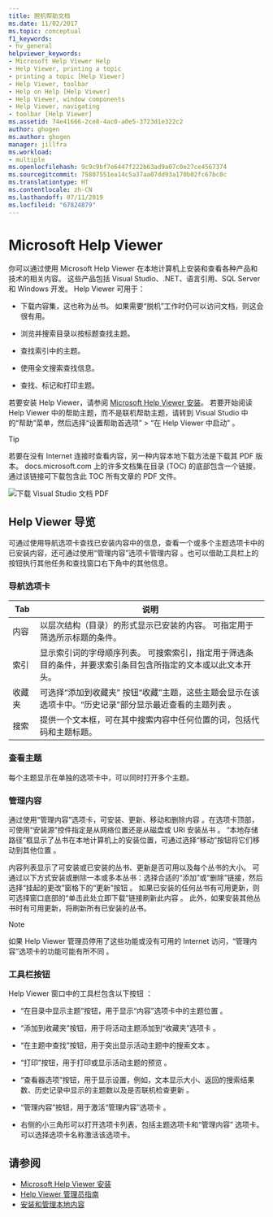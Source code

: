 ```yaml
---
title: 脱机帮助文档
ms.date: 11/02/2017
ms.topic: conceptual
f1_keywords:
- hv_general
helpviewer_keywords:
- Microsoft Help Viewer Help
- Help Viewer, printing a topic
- printing a topic [Help Viewer]
- Help Viewer, toolbar
- Help on Help [Help Viewer]
- Help Viewer, window components
- Help Viewer, navigating
- toolbar [Help Viewer]
ms.assetid: 74e41666-2ce8-4ac0-a0e5-3723d1e322c2
author: ghogen
ms.author: ghogen
manager: jillfra
ms.workload:
- multiple
ms.openlocfilehash: 9c9c9bf7e6447f222b63ad9a07c0e27ce4567374
ms.sourcegitcommit: 75807551ea14c5a37aa07dd93a170b02fc67bc8c
ms.translationtype: HT
ms.contentlocale: zh-CN
ms.lasthandoff: 07/11/2019
ms.locfileid: "67824879"
---
```

# <a name="microsoft-help-viewer"></a>Microsoft Help Viewer

你可以通过使用 Microsoft Help Viewer 在本地计算机上安装和查看各种产品和技术的相关内容。 这些产品包括 Visual Studio、.NET、语言引用、SQL Server 和 Windows 开发。 Help Viewer 可用于：

- 下载内容集，这也称为丛书。 如果需要“脱机”工作时仍可以访问文档，则这会很有用。

- 浏览并搜索目录以按标题查找主题。

- 查找索引中的主题。

- 使用全文搜索查找信息。

- 查找、标记和打印主题。

若要安装 Help Viewer，请参阅 [Microsoft Help Viewer 安装](../help-viewer/installation.md)。 若要开始阅读 Help Viewer 中的帮助主题，而不是联机帮助主题，请转到 Visual Studio 中的“帮助”菜单，然后选择“设置帮助首选项” > “在 Help Viewer 中启动”    。

> [!TIP]
> 若要在没有 Internet 连接时查看内容，另一种内容本地下载方法是下载其 PDF 版本。 docs.microsoft.com 上的许多文档集在目录 (TOC) 的底部包含一个链接，通过该链接可下载包含此 TOC 所有文章的 PDF 文件。
>
> ![下载 Visual Studio 文档 PDF](media/overview/download-pdf.png)

## <a name="help-viewer-tour"></a>Help Viewer 导览

可通过使用导航选项卡查找已安装内容中的信息，查看一个或多个主题选项卡中的已安装内容，还可通过使用“管理内容”选项卡管理内容  。也可以借助工具栏上的按钮执行其他任务和查找窗口右下角中的其他信息。

### <a name="navigation-tabs"></a>导航选项卡

|Tab|说明|
|---|-----------|
|内容|以层次结构（目录）的形式显示已安装的内容。 可指定用于筛选所示标题的条件。|
|索引|显示索引词的字母顺序列表。 可搜索索引，指定用于筛选条目的条件，并要求索引条目包含所指定的文本或以此文本开头。|
|收藏夹|可选择“添加到收藏夹”  按钮“收藏”主题，这些主题会显示在该选项卡中。“历史记录”部分显示最近查看的主题列表  。|
|搜索|提供一个文本框，可在其中搜索内容中任何位置的词，包括代码和主题标题。|

### <a name="view-topics"></a>查看主题

每个主题显示在单独的选项卡中，可以同时打开多个主题。

### <a name="manage-content"></a>管理内容

通过使用“管理内容”选项卡，可安装、更新、移动和删除内容  。在选项卡顶部，可使用“安装源”控件指定是从网络位置还是从磁盘或 URI 安装丛书  。 “本地存储路径”框显示了丛书在本地计算机上的安装位置，可通过选择“移动”按钮将它们移动到其他位置   。

内容列表显示了可安装或已安装的丛书、更新是否可用以及每个丛书的大小。 可通过以下方式安装或删除一本或多本丛书：选择合适的“添加”或“删除”链接，然后选择“挂起的更改”窗格下的“更新”按钮     。 如果已安装的任何丛书有可用更新，则可选择窗口底部的“单击此处立即下载”链接刷新此内容  。 此外，如果安装其他丛书时有可用更新，将刷新所有已安装的丛书。

> [!NOTE]
> 如果 Help Viewer 管理员停用了这些功能或没有可用的 Internet 访问，“管理内容”选项卡的功能可能有所不同  。

### <a name="toolbar-buttons"></a>工具栏按钮

Help Viewer 窗口中的工具栏包含以下按钮  ：

- “在目录中显示主题”按钮，用于显示“内容”选项卡中的主题位置   。

- “添加到收藏夹”按钮，用于将活动主题添加到“收藏夹”选项卡   。

- “在主题中查找”按钮，用于突出显示活动主题中的搜索文本  。

- “打印”按钮，用于打印或显示活动主题的预览  。

- “查看器选项”按钮，用于显示设置，例如，文本显示大小、返回的搜索结果数、历史记录中显示的主题数以及是否联机检查更新  。

- “管理内容”按钮，用于激活“管理内容”选项卡   。

- 右侧的小三角形可以打开选项卡列表，包括主题选项卡和“管理内容”  选项卡。可以选择选项卡名称激活该选项卡。

## <a name="see-also"></a>请参阅

- [Microsoft Help Viewer 安装](../help-viewer/installation.md)
- [Help Viewer 管理员指南](../help-viewer/administrator-guide.md)
- [安装和管理本地内容](../help-viewer/install-manage-local-content.md)
